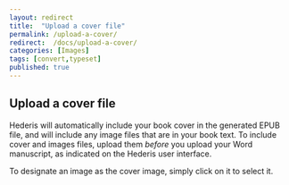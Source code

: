 ```yaml
---
layout: redirect
title:  "Upload a cover file"
permalink: /upload-a-cover/
redirect:  /docs/upload-a-cover/
categories: [Images]
tags: [convert,typeset]
published: true
---
```


<section data-type="chapter" class="hsecchapter" data-hederis-type="hsecchapter" id="upload-a-cover" data-pi-attrs="id: upload-a-cover; data-tags: convert,typeset;" role="doc-chapter" data-tags="convert,typeset" data-author-name=" " data-book-title=" " title="Upload a cover file"><h1 data-hederis-type="hblkchaptitle" class="hblkchaptitle" id="pESrsVAvi">Upload a cover file</h1><p class="hblkp" data-hederis-type="hblkp" id="pd0jNHLDx">Hederis will automatically include your book cover in the generated EPUB file, and will include any image files that are in your book text. To include cover and images files, upload them <em data-hederis-type="hspanem" id="p0Hoj6qUo">before </em>you upload your Word manuscript, as indicated on the Hederis user interface.</p><p class="hblkp" data-hederis-type="hblkp" id="pPV648EfW">To designate an image as the cover image, simply click on it to select it.</p></section>